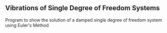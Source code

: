 ## Vibrations of Single Degree of Freedom Systems

Program to show the solution of a damped single degree of freedom system using Euler's Method
